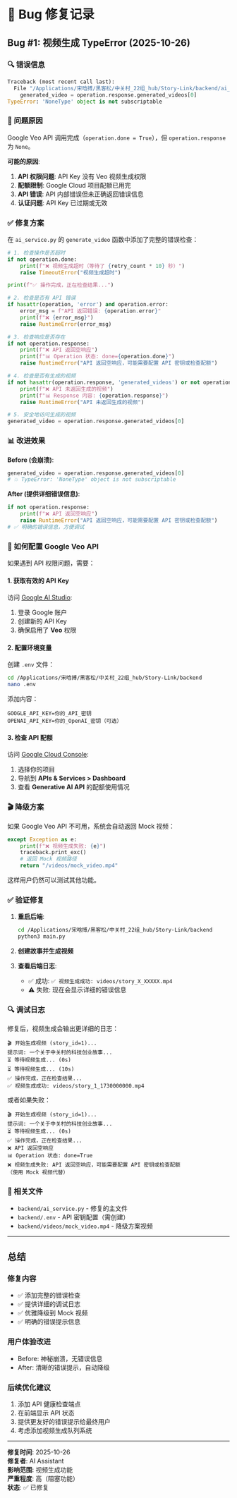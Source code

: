 # 🐛 Bug 修复记录

## Bug #1: 视频生成 TypeError (2025-10-26)

### 🔍 错误信息

```python
Traceback (most recent call last):
  File "/Applications/宋晗搏/黑客松/中关村_22组_hub/Story-Link/backend/ai_service.py", line 111, in generate_video
    generated_video = operation.response.generated_videos[0]
TypeError: 'NoneType' object is not subscriptable
```

### 🎯 问题原因

Google Veo API 调用完成（`operation.done = True`），但 `operation.response` 为 `None`。

**可能的原因**:
1. **API 权限问题**: API Key 没有 Veo 视频生成权限
2. **配额限制**: Google Cloud 项目配额已用完
3. **API 错误**: API 内部错误但未正确返回错误信息
4. **认证问题**: API Key 已过期或无效

### ✅ 修复方案

在 `ai_service.py` 的 `generate_video` 函数中添加了完整的错误检查：

```python
# 1. 检查操作是否超时
if not operation.done:
    print(f"❌ 视频生成超时（等待了 {retry_count * 10} 秒）")
    raise TimeoutError("视频生成超时")

print(f"✅ 操作完成，正在检查结果...")

# 2. 检查是否有 API 错误
if hasattr(operation, 'error') and operation.error:
    error_msg = f"API 返回错误: {operation.error}"
    print(f"❌ {error_msg}")
    raise RuntimeError(error_msg)

# 3. 检查响应是否存在
if not operation.response:
    print(f"❌ API 返回空响应")
    print(f"📊 Operation 状态: done={operation.done}")
    raise RuntimeError("API 返回空响应，可能需要配置 API 密钥或检查配额")

# 4. 检查是否有生成的视频
if not hasattr(operation.response, 'generated_videos') or not operation.response.generated_videos:
    print(f"❌ API 未返回生成的视频")
    print(f"📊 Response 内容: {operation.response}")
    raise RuntimeError("API 未返回生成的视频")

# 5. 安全地访问生成的视频
generated_video = operation.response.generated_videos[0]
```

### 📊 改进效果

**Before (会崩溃)**:
```python
generated_video = operation.response.generated_videos[0]
# 💥 TypeError: 'NoneType' object is not subscriptable
```

**After (提供详细错误信息)**:
```python
if not operation.response:
    print(f"❌ API 返回空响应")
    raise RuntimeError("API 返回空响应，可能需要配置 API 密钥或检查配额")
# ✅ 明确的错误信息，方便调试
```

### 🔧 如何配置 Google Veo API

如果遇到 API 权限问题，需要：

#### 1. 获取有效的 API Key

访问 [Google AI Studio](https://aistudio.google.com/apikey):
1. 登录 Google 账户
2. 创建新的 API Key
3. 确保启用了 **Veo** 权限

#### 2. 配置环境变量

创建 `.env` 文件：
```bash
cd /Applications/宋晗搏/黑客松/中关村_22组_hub/Story-Link/backend
nano .env
```

添加内容：
```env
GOOGLE_API_KEY=你的_API_密钥
OPENAI_API_KEY=你的_OpenAI_密钥（可选）
```

#### 3. 检查 API 配额

访问 [Google Cloud Console](https://console.cloud.google.com/):
1. 选择你的项目
2. 导航到 **APIs & Services > Dashboard**
3. 查看 **Generative AI API** 的配额使用情况

### 🎬 降级方案

如果 Google Veo API 不可用，系统会自动返回 Mock 视频：

```python
except Exception as e:
    print(f"❌ 视频生成失败: {e}")
    traceback.print_exc()
    # 返回 Mock 视频路径
    return "/videos/mock_video.mp4"
```

这样用户仍然可以测试其他功能。

### ✅ 验证修复

1. **重启后端**:
   ```bash
   cd /Applications/宋晗搏/黑客松/中关村_22组_hub/Story-Link/backend
   python3 main.py
   ```

2. **创建故事并生成视频**

3. **查看后端日志**:
   - ✅ 成功: `✅ 视频生成成功: videos/story_X_XXXXX.mp4`
   - ⚠️ 失败: 现在会显示详细的错误信息

### 🔍 调试日志

修复后，视频生成会输出更详细的日志：

```
🎬 开始生成视频 (story_id=1)...
提示词: 一个关于中关村的科技创业故事...
⏳ 等待视频生成... (0s)
⏳ 等待视频生成... (10s)
✅ 操作完成，正在检查结果...
✅ 视频生成成功: videos/story_1_1730000000.mp4
```

或者如果失败：

```
🎬 开始生成视频 (story_id=1)...
提示词: 一个关于中关村的科技创业故事...
⏳ 等待视频生成... (0s)
✅ 操作完成，正在检查结果...
❌ API 返回空响应
📊 Operation 状态: done=True
❌ 视频生成失败: API 返回空响应，可能需要配置 API 密钥或检查配额
（使用 Mock 视频代替）
```

### 📝 相关文件

- `backend/ai_service.py` - 修复的主文件
- `backend/.env` - API 密钥配置（需创建）
- `backend/videos/mock_video.mp4` - 降级方案视频

---

## 总结

### 修复内容
- ✅ 添加完整的错误检查
- ✅ 提供详细的调试日志
- ✅ 优雅降级到 Mock 视频
- ✅ 明确的错误提示信息

### 用户体验改进
- Before: 神秘崩溃，无错误信息
- After: 清晰的错误提示，自动降级

### 后续优化建议
1. 添加 API 健康检查端点
2. 在前端显示 API 状态
3. 提供更友好的错误提示给最终用户
4. 考虑添加视频生成队列系统

---

**修复时间**: 2025-10-26  
**修复者**: AI Assistant  
**影响范围**: 视频生成功能  
**严重程度**: 高（阻塞功能）  
**状态**: ✅ 已修复
